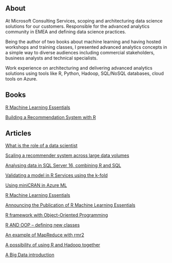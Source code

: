 

## About

At Microsoft Consulting Services, scoping and architecturing data science solutions for our customers. Responsible for the advanced analytics community in EMEA and defining data science practices.

Being the author of two books about machine learning and having hosted workshops and training classes, I presented advanced analytics concepts in a simple way to diverse audiences including commercial stakeholders, business analysts and technical specialists.

Work experience on architecturing and delivering advanced analytics solutions using tools like R, Python, Hadoop, SQL/NoSQL databases, cloud tools on Azure.



## Books

[R Machine Learning Essentials](http://www.amazon.co.uk/Machine-Learning-Essentials-Michele-Usuelli/dp/178398774X)

[Building a Recommendation System with R](http://www.amazon.co.uk/Building-Recommendation-System-Suresh-Gorakala/dp/1783554495)


## Articles

[What is the role of a data scientist](http://blogs.msdn.microsoft.com/data_insights_global_practice/2017/02/23/what-is-the-role-of-a-data-scientist/)

[Scaling a recommender system across large data volumes](http://blogs.msdn.microsoft.com/data_insights_global_practice/2016/08/08/scaling-a-recommender-system-across-large-data-volumes/)

[Analysing data in SQL Server 16, combining R and SQL](http://blogs.msdn.microsoft.com/data_insights_global_practice/2016/08/01/analysing-data-in-sql-server-16-combining-r-and-sql/)

[Validating a model in R Services using the k-fold](http://blogs.msdn.microsoft.com/data_insights_global_practice/2016/07/08/validating-a-model-in-r-services-using-the-k-fold-4/)

[Using miniCRAN in Azure ML](http://www.r-bloggers.com/using-minicran-in-azure-ml/)

[R Machine Learning Essentials](http://www.r-bloggers.com/r-machine-learning-essentials/)

[Announcing the Publication of R Machine Learning Essentials](http://www.r-bloggers.com/announcing-the-publication-of-r-machine-learning-essentials/)

[R framework with Object-Oriented Programming](http://www.r-bloggers.com/r-framework-with-object-oriented-programming/)

[R AND OOP – defining new classes](http://www.r-bloggers.com/r-and-oop-defining-new-classes/)

[An example of MapReduce with rmr2](http://www.r-bloggers.com/an-example-of-mapreduce-with-rmr2/)

[A possibility of using R and Hadoop together](http://www.r-bloggers.com/a-possibility-for-use-r-and-hadoop-together/)

[A Big Data introduction](http://www.r-bloggers.com/a-big-data-introduction/)



